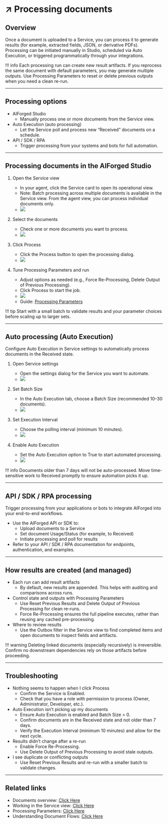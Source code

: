 # ↗️ Processing documents

## Overview

Once a document is uploaded to a Service, you can process it to generate results (for example, extracted fields, JSON, or derivative PDFs). Processing can be initiated manually in Studio, scheduled via Auto Execution, or triggered programmatically through your integrations.

!!! info
    Each processing run can create new result artifacts. If you reprocess the same document with default parameters, you may generate multiple outputs. Use Processing Parameters to reset or delete previous outputs when you need a clean re-run.

---

## Processing options

- AIForged Studio
    - Manually process one or more documents from the Service view.
- Auto Execution (auto processing)
    - Let the Service poll and process new “Received” documents on a schedule.
- API / SDK / RPA
    - Trigger processing from your systems and bots for full automation.

---

## Processing documents in the AIForged Studio

1. Open the Service view
    - In your agent, click the Service card to open its operational view.
    - Note: Batch processing across multiple documents is available in the Service view. From the agent view, you can process individual documents only.
    - ![](../../assets/image%20(71).png)

2. Select the documents
    - Check one or more documents you want to process.
    - ![](../../assets/image%20(72).png)

3. Click Process
    - Click the Process button to open the processing dialog.
    - ![](../../assets/image%20(73).png)

4. Tune Processing Parameters and run
    - Adjust options as needed (e.g., Force Re-Processing, Delete Output of Previous Processing).
    - Click Process to start the job.
    - ![](../../assets/image%20(78).png)
    - Guide: [Processing Parameters](processing-parameters.md)

!!! tip
    Start with a small batch to validate results and your parameter choices before scaling up to larger sets.

---

## Auto processing (Auto Execution)

Configure Auto Execution in Service settings to automatically process documents in the Received state.

1. Open Service settings
    - Open the settings dialog for the Service you want to automate.
    - ![](../../assets/image%20(74).png)

2. Set Batch Size
    - In the Auto Execution tab, choose a Batch Size (recommended 10–30 documents).
    - ![](../../assets/image%20(75).png)

3. Set Execution Interval
    - Choose the polling interval (minimum 10 minutes).
    - ![](../../assets/image%20(76).png)

4. Enable Auto Execution
    - Set the Auto Execution option to True to start automated processing.
    - ![](../../assets/image%20(77).png)

!!! info
    Documents older than 7 days will not be auto-processed. Move time-sensitive work to Received promptly to ensure automation picks it up.

---

## API / SDK / RPA processing

Trigger processing from your applications or bots to integrate AIForged into your end-to-end workflows.

- Use the AIForged API or SDK to:
    - Upload documents to a Service
    - Set document Usage/Status (for example, to Received)
    - Initiate processing and poll for results
- Refer to your API / SDK / RPA documentation for endpoints, authentication, and examples.

---

## How results are created (and managed)

- Each run can add result artifacts
    - By default, new results are appended. This helps with auditing and comparisons across runs.
- Control state and outputs with Processing Parameters
    - Use Reset Previous Results and Delete Output of Previous Processing for clean re-runs.
    - Force Re-Processing ensures the full pipeline executes, rather than reusing any cached pre-processing.
- Where to review results
    - Use the Outbox filter in the Service view to find completed items and open documents to inspect fields and artifacts.

!!! warning
    Deleting linked documents (especially recursively) is irreversible. Confirm no downstream dependencies rely on those artifacts before proceeding.

---

## Troubleshooting

- Nothing seems to happen when I click Process
    - Confirm the Service is Enabled.
    - Check that you have a role with permission to process (Owner, Administrator, Developer, etc.).
- Auto Execution isn’t picking up my documents
    - Ensure Auto Execution is enabled and Batch Size > 0.
    - Confirm documents are in the Received state and not older than 7 days.
    - Verify the Execution Interval (minimum 10 minutes) and allow for the next cycle.
- Results didn’t change after a re-run
    - Enable Force Re-Processing.
    - Use Delete Output of Previous Processing to avoid stale outputs.
- I see duplicate or conflicting outputs
    - Use Reset Previous Results and re-run with a smaller batch to validate changes.

---

## Related links

- Documents overview: [Click Here](../documents.md)
- Working in the Service view: [Click Here](documents-in-service-view.md)
- Processing Parameters: [Click Here](processing-parameters.md)
- Understanding Document Flows: [Click Here](understanding-document-flows.md)